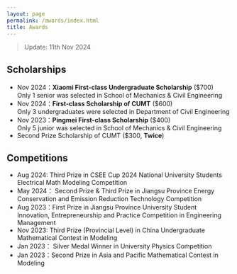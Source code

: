 ```yaml
---
layout: page
permalink: /awards/index.html
title: Awards
---
```


> Update: 11th Nov 2024

## Scholarships

- Nov 2024：**Xiaomi  First-class Undergraduate Scholarship** ($700)<br>
  Only 1 senior was selected in School of Mechanics & Civil Engineering
- Nov 2024：**First-class Scholarship of CUMT** ($600)<br>
  Only 3 undergraduates were selected  in Department of Civil Engineering
- Nov 2023：**Pingmei First-class Scholarship** ($400)<br>
  Only 5 junior was selected in School of Mechanics & Civil Engineering
- Second Prize Scholarship of CUMT ($300, **Twice**)<br>

## Competitions

- Aug 2024:  Third Prize in CSEE Cup 2024 National University Students Electrical Math Modeling Competition <br>
- May 2024： Second Prize & Third Prize in Jiangsu Province Energy Conservation and Emission Reduction Technology Competition<br>
- Aug 2023：First Prize in Jiangsu Province University Student Innovation, Entrepreneurship and Practice Competition in Engineering Management<br>
- Nov 2023: Third Prize (Provincial Level) in China Undergraduate Mathematical Contest in Modeling
- Jan 2023： Silver Medal Winner in University Physics Competition<br>
- Jan 2023：Second Prize in Asia and Pacific Mathematical Contest in Modeling<br>

<br>
